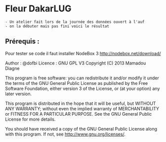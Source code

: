 Fleur DakarLUG
===================

	- Un atelier fait lors de la journée des données ouvert à l'auf
	- on la débuter mais pas fini voici le résultat

Prérequis :
----------

Pour tester se code il faut installer NodeBox 3
http://nodebox.net/download/

Author : @dofbi
Licence : GNU GPL V3 Copyright (C) 2013  Mamadou Diagne

This program is free software: you can redistribute it and/or modify
it under the terms of the GNU General Public License as published by
the Free Software Foundation, either version 3 of the License, or
(at your option) any later version.

This program is distributed in the hope that it will be useful,
but WITHOUT ANY WARRANTY; without even the implied warranty of
MERCHANTABILITY or FITNESS FOR A PARTICULAR PURPOSE.  See the
GNU General Public License for more details.

You should have received a copy of the GNU General Public License
along with this program.  If not, see <http://www.gnu.org/licenses/>.
